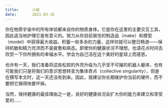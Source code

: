 ```yaml
---
title:      小结
date:       2021-03-16
---
```


你在物质宇宙中的所有体验都来自你的物质身体。它是你在这里的主要交互工具，因此适当地护理它是有意义的。努力从你目前居住的制造品（make）和模型（model）中获得最大收益。积蓄一些多余的力量，这样你就可以整日畅游——保持机敏和精力充沛而不是疲惫和病态。即使你的健康状况不理想，也请花点时间去欣赏一下你所拥有的幸福水平。学会为自己活在这个美好的星球上而感恩。

也许有一天，我们准备将这些松软的外壳升级为几乎坚不可摧的机器人躯体，也有可能我们只是将我们的意识思想转变为集体奇点（collective singularity），但是在撰写本文时，这一天还没有到来。因此，我建议你长期维护你当前的硬件，而不要把它搞得快要坏掉。

当然，保持健康的最佳理由之一是，良好的健康状况会扩大你的能力来建立和享受爱的……

